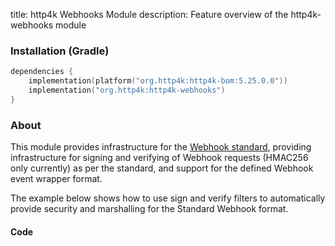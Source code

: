 title: http4k Webhooks Module
description: Feature overview of the http4k-webhooks module

### Installation (Gradle)

```kotlin
dependencies {
    implementation(platform("org.http4k:http4k-bom:5.25.0.0"))
    implementation("org.http4k:http4k-webhooks")
}
```

### About

This module provides infrastructure for the [Webhook standard](https://www.standardwebhooks.com/), providing infrastructure for 
signing and verifying of Webhook requests (HMAC256 only currently) as per the standard, and support for the defined Webhook event wrapper format.

The example below shows how to use sign and verify filters to automatically provide security and marshalling for the Standard Webhook format.

#### Code [<img class="octocat"/>](https://github.com/http4k/http4k/blob/master/src/docs/guide/reference/webhooks/example.kt)

<script src="https://gist-it.appspot.com/https://github.com/http4k/http4k/blob/master/src/docs/guide/reference/webhooks/example.kt"></script>

[http4k]: https://http4k.org

